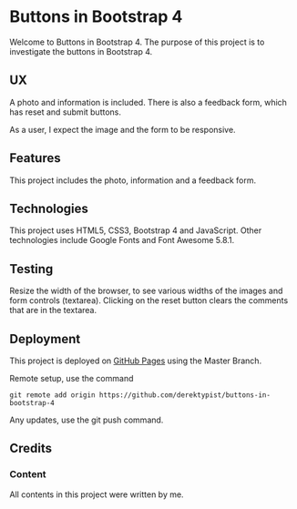 # Buttons in Bootstrap 4

Welcome to Buttons in Bootstrap 4.  The purpose of this project is to investigate the buttons in Bootstrap 4.

## UX

A photo and information is included.  There is also a feedback form, which has reset and submit buttons.

As a user, I expect the image and the form to be responsive.

## Features

This project includes the photo, information and a feedback form.

## Technologies

This project uses HTML5, CSS3, Bootstrap 4 and JavaScript.  Other technologies include Google Fonts and Font Awesome 5.8.1.

## Testing

Resize the width of the browser, to see various widths of the images and form controls (textarea).  Clicking on the reset
button clears the comments that are in the textarea.

## Deployment

This project is deployed on [GitHub Pages](https://derektypist.github.io/buttons-in-bootstrap-4) using the Master Branch.

Remote setup, use the command

    git remote add origin https://github.com/derektypist/buttons-in-bootstrap-4
    
Any updates, use the git push command.

## Credits

### Content

All contents in this project were written by me.